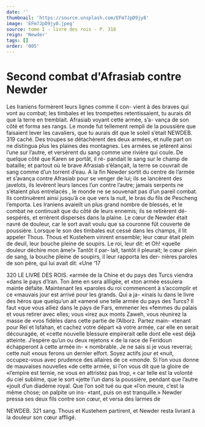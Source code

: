 ```yaml
---
date: ''
thumbnail: 'https://source.unsplash.com/EFm7JpD9jy8'
image: 'EFm7JpD9jy8.jpeg'
source: tome I - livre des rois - P. 318
reign: 'Newder'
tags: []
order: '005'
---
```


# Second combat d'Afrasiab contre Newder

Les Iraniens formèrent leurs lignes comme il con- vient à des braves qui vont au combat; les timbales et les trompettes retentissaient, tu aurais dit que la terre en tremblait. Afrasiab voyant cette armée, s’a- vança de son côté et forma ses rangs. Le monde fut tellement rempli de la poussière que faisaient lever les cavaliers, que tu aurais dit que le soleil s’était
NEWDEB. 319 caché. Des troupes se détachèrent des deux armées,
et nulle part on ne distingua plus les plaines des montagnes. Les armées se jetèrent ainsi l’une sur
l’autre, et versèrent du sang comme une rivière qui
coule. De quelque côté que Karen se portât, il ré- pandait le sang sur le champ de bataille; et partout où le brave Afrasiab s’élançait, la terre se couvrait
de sang comme d’un torrent d’eau. A la fin Newder
sortit du centre de l’armée et s’avança contre Afrasiab
pour se venger de lui; ils se lancèrent des javelots, ils levèrent leurs lances l’un contre l’autre; jamais serpents ne s’étaient plus entrelacés , le monde ne se souvenait pas d’un pareil combat. Ils continuèrent ainsi jusqu’à ce que vers la nuit, le bras du fils de Pescheng l’emporta. Les Iraniens avaieilt un plus grand nombre de blessés, et le combat ne continuait que du côté de leurs ennemis; ils se retirèrent dé- sespérés, et errèrent dispersés dans la plaine.
Le cœur de Newder était navré de douleur, car le
sort avait voulu que sa couronne fût couverte de poussière. Lorsque le son des timbales eut cessé dans
les champs, il lit appeler Thous. Thous et Kustehem vinrent ensemble; leur cœur était plein de deuil, leur bouche pleine de soupirs. Le roi, leur dit: et Oh! «quelle douleur déchire mon âme!» Tantôt il par-
lait, tantôt il pleurait; le cœur plein de sang, la bouche pleine de soupirs, il leur rapporta les der- nières paroles de son père, qui lui avait dit: «Une
’17

320 LE LlVRE DES ROIS.
«armée de la Chine et du pays des Turcs viendra
«dans le pays d’lran. Ton âme en sera allligée, et
«ton armée essuiera mainte défaite. Maintenant les
«paroles du roi commencent à s’accomplir et ce
«mauvais jour est arrivé pour les grands. Qui a ja-
«inais lu dans le livre des héros que quelqu’un ait
«amené une telle armée du pays des Turcs? Il faut
«que vous alliez dans le pays de Fars, emmener les
«femmes du palais et vous retirer avec elles; vous
«irez aux monts Zaweh, vous réunirez la masse de
«vos fidèles dans cette partie de l’Alborz. Partez main-
«tenant pour Reï et Isfahan, et cachez votre départ
«à votre armée, car elle en serait découragée, et
«cette nouvelle blessure empirerait œlle dont elle «est déjà atteinte. J’espère qu’un ou deux rejetons
« de la race de Feridoun échapperont à cette armée in-
« nombrable. Je ne sais si je vous reverrai; cette nuit «nous ferons un dernier elfort. Soyez actifs jour et «nuit, occupez-vous avec prudence des allaires de ce «monde. Si l’on vous donne de mauvaises nouvelles
«de cette armée, si l’on vous dit que la gloire de «l’empire est ternie, ne vous en attristez pas trop,
« car telle est la volonté du ciel sublime, que le sort «jette l’un dans la poussière, pendant que l’autre
«jouit d’un diadème royal. Que l’on soit tué ou que
«l’on meure, c’est la même chose; on palpite un ins-
«tant, puis on est tranquille.» Newder pressa ses deux fils contre son cœur, et versa des larmes de

NEWDEB. 321 sang. Thous et Kustehem partirent, et Newder resta
livrant à la douleur son cœur affligé.
